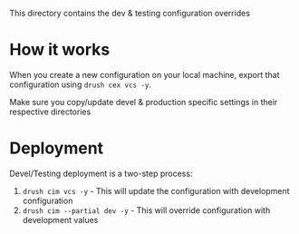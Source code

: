 This directory contains the dev & testing configuration overrides

# How it works

When you create a new configuration on your local machine, export that
configuration using `drush cex vcs -y`.

Make sure you copy/update devel & production specific settings in their respective directories

# Deployment

Devel/Testing deployment is a two-step process:

1. `drush cim vcs -y` - This will update the configuration with development configuration
2. `drush cim --partial dev -y` - This will override configuration with development values
